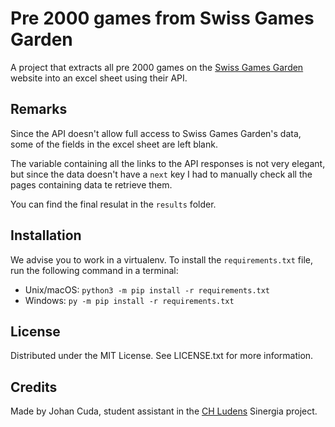 # Pre 2000 games from Swiss Games Garden
 
A project that extracts all pre 2000 games on the [Swiss Games Garden](https://swissgames.garden/) website into an excel sheet using their API.

## Remarks

Since the API doesn't allow full access to Swiss Games Garden's data, some of the fields in the excel sheet are left blank.

The variable containing all the links to the API responses is not very elegant, but since the data doesn't have a `next` key I had to manually check all the pages containing data te retrieve them.

You can find the final resulat in the `results` folder.

## Installation

We advise you to work in a virtualenv. To install the `requirements.txt` file, run the following command in a terminal:

- Unix/macOS: `python3 -m pip install -r requirements.txt`
- Windows: `py -m pip install -r requirements.txt`

## License

Distributed under the MIT License. See LICENSE.txt for more information.

## Credits

Made by Johan Cuda, student assistant in the [CH Ludens](https://chludens.ch/) Sinergia project.